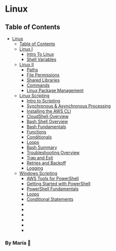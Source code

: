 # Linux

## Table of Contents

- [Linux](#linux)
    - [Table of Contents](#table-of-contents)
    - [Linux I](Linux/linux_1)
        - [Intro To Linux](/Linux/linux_1/intro_linux.md)
        - [Shell Variables](/Linux/linux_1/shell_variables.md)
    - [Linux II](Linux/linux_2)
        - [Paths](/Linux/linux_2/paths.md)
        - [File Permissions](/Linux/linux_2/file_permissions.md)
        - [Shared Libraries](/Linux/linux_2/shared_libraries.md)
        - [Commands](Linux/linux_2/additional_commands.md)
        - [Linux Package Management](Linux/linux_2/package_manager.md)
    - [Linux Scripting](Linux/linux_scripting)
        - [Intro to Scripting](Linux/linux_scripting/Getting_Started/intro_scripting.md)
        - [Synchronous & Asynchronous Processing](Linux/linux_scripting/Getting_Started/synchronous_asynchronous.md)
        - [Installing the AWS CLI](Linux/linux_scripting/AWS_CLI/aws_cli.md)
        - [CloudShell Overview](Linux/linux_scripting/AWS_CLI/cloudshell.md)
        - [Bash Shell Overview](Linux/linux_scripting/Scripting_With_Bash_Shell/bash_shell.md)
        - [Bash Fundamentals](Linux/linux_scripting/Scripting_With_Bash_Shell/bash_fundamentals.md)
        - [Functions](Linux/linux_scripting/Scripting_With_Bash_Shell/functions.md)
        - [Conditionals](Linux/linux_scripting/Scripting_With_Bash_Shell/conditionals.md)
        - [Loops](Linux/linux_scripting/Scripting_With_Bash_Shell/loops.md) 
        - [Bash Summary](Linux/linux_scripting/Scripting_With_Bash_Shell/bash_summary.md)
        - [Troubleshooting Overview](Linux/linux_scripting/Error_Handling_In_Bash/troubleshooting.md)
        - [Trap and Exit](Linux/linux_scripting/Error_Handling_In_Bash/trap_n_exit.md)
        - [Retries and Backoff](Linux/linux_scripting/Error_Handling_In_Bash/retries_n_backoff.md)
        - [Logging](Linux/linux_scripting/Error_Handling_In_Bash/logging.md)
    - [Windows Scripting](Linux/windows_scripting)
        - [AWS Tools for PowerShell](Linux/windows_scripting/AWS_Tools/AWS_tools.md)
        - [Getting Started with PowerShell](Linux/windows_scripting/Scripting_with_PowerShell/getting_started_PowerShell.md)
        - [PowerShell Fundamentals](Linux/windows_scripting/Scripting_with_PowerShell/powershell_fundamentals.md) 
        - [Loops](Linux/windows_scripting/Scripting_with_PowerShell/PowerShell_loops.md)
        - [Conditional Statements](Linux/windows_scripting/Scripting_with_PowerShell/conditional_statements.md) 
        - []()
        - []() 
        - []()
        - []() 
        - []()
        - []()

### By **María 🖤**